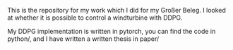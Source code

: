 This is the repository for my work which I did for my Großer Beleg. I looked at whether it is possible to control a windturbine with DDPG.

My DDPG implementation is written in pytorch, you can find the code in python/, and I have written a written thesis in paper/ 